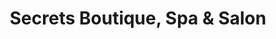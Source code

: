 ---
title: "Secrets Boutique, Spa & Salon"
url: /northridge/secrets-boutique-spa-und-salon/
shop: Kosmetik
---